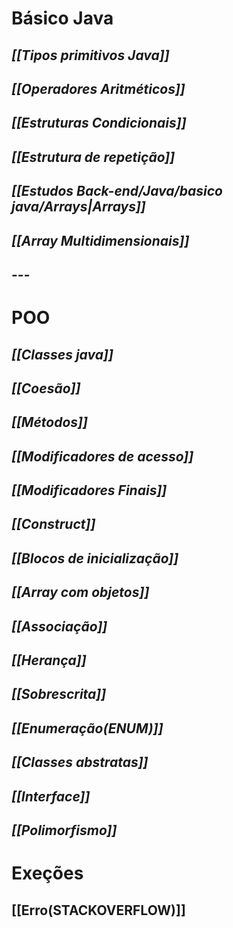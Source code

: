 
# **Básico Java**

## *[[Tipos primitivos Java]]*
## *[[Operadores Aritméticos]]*
## *[[Estruturas Condicionais]]*
## *[[Estrutura de repetição]]*
## *[[Estudos Back-end/Java/basico java/Arrays|Arrays]]*
## *[[Array Multidimensionais]]*

## ---
# **POO**

## *[[Classes java]]*
## *[[Coesão]]*
## *[[Métodos]]*
## *[[Modificadores de acesso]]*
## *[[Modificadores Finais]]*
## *[[Construct]]*
## *[[Blocos de inicialização]]*
## *[[Array com objetos]]*
## *[[Associação]]*
## *[[Herança]]*
## *[[Sobrescrita]]*
## *[[Enumeração(ENUM)]]*
## *[[Classes abstratas]]*
## *[[Interface]]*
## *[[Polimorfismo]]*

# **Exeções**

## [[Erro(STACKOVERFLOW)]]





